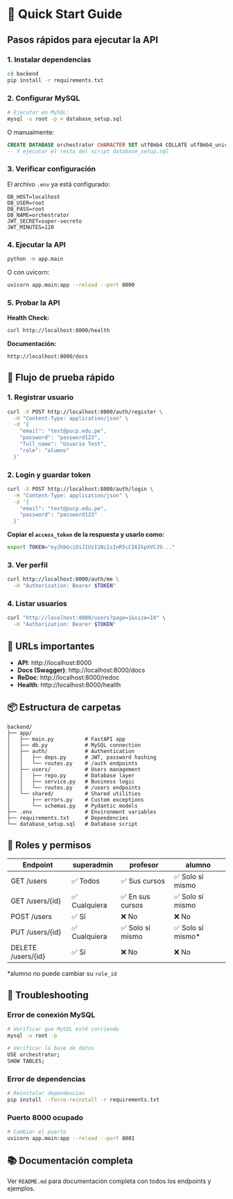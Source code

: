 # 🚀 Quick Start Guide

## Pasos rápidos para ejecutar la API

### 1. Instalar dependencias
```bash
cd backend
pip install -r requirements.txt
```

### 2. Configurar MySQL
```bash
# Ejecutar en MySQL:
mysql -u root -p < database_setup.sql
```

O manualmente:
```sql
CREATE DATABASE orchestrator CHARACTER SET utf8mb4 COLLATE utf8mb4_unicode_ci;
-- Y ejecutar el resto del script database_setup.sql
```

### 3. Verificar configuración
El archivo `.env` ya está configurado:
```
DB_HOST=localhost
DB_USER=root
DB_PASS=root
DB_NAME=orchestrator
JWT_SECRET=super-secreto
JWT_MINUTES=120
```

### 4. Ejecutar la API
```bash
python -m app.main
```

O con uvicorn:
```bash
uvicorn app.main:app --reload --port 8000
```

### 5. Probar la API

**Health Check:**
```bash
curl http://localhost:8000/health
```

**Documentación:**
```
http://localhost:8000/docs
```

## 📝 Flujo de prueba rápido

### 1. Registrar usuario
```bash
curl -X POST http://localhost:8000/auth/register \
  -H "Content-Type: application/json" \
  -d '{
    "email": "test@pucp.edu.pe",
    "password": "password123",
    "full_name": "Usuario Test",
    "role": "alumno"
  }'
```

### 2. Login y guardar token
```bash
curl -X POST http://localhost:8000/auth/login \
  -H "Content-Type: application/json" \
  -d '{
    "email": "test@pucp.edu.pe",
    "password": "password123"
  }'
```

**Copiar el `access_token` de la respuesta y usarlo como:**
```bash
export TOKEN="eyJhbGciOiJIUzI1NiIsInR5cCI6IkpXVCJ9..."
```

### 3. Ver perfil
```bash
curl http://localhost:8000/auth/me \
  -H "Authorization: Bearer $TOKEN"
```

### 4. Listar usuarios
```bash
curl "http://localhost:8000/users?page=1&size=10" \
  -H "Authorization: Bearer $TOKEN"
```

## 🎯 URLs importantes

- **API**: http://localhost:8000
- **Docs (Swagger)**: http://localhost:8000/docs
- **ReDoc**: http://localhost:8000/redoc
- **Health**: http://localhost:8000/health

## 📦 Estructura de carpetas

```
backend/
├── app/
│   ├── main.py          # FastAPI app
│   ├── db.py            # MySQL connection
│   ├── auth/            # Authentication
│   │   ├── deps.py      # JWT, password hashing
│   │   └── routes.py    # /auth endpoints
│   ├── users/           # Users management
│   │   ├── repo.py      # Database layer
│   │   ├── service.py   # Business logic
│   │   └── routes.py    # /users endpoints
│   └── shared/          # Shared utilities
│       ├── errors.py    # Custom exceptions
│       └── schemas.py   # Pydantic models
├── .env                 # Environment variables
├── requirements.txt     # Dependencies
└── database_setup.sql   # Database script
```

## 🔐 Roles y permisos

| Endpoint | superadmin | profesor | alumno |
|----------|------------|----------|--------|
| GET /users | ✅ Todos | ✅ Sus cursos | ✅ Solo sí mismo |
| GET /users/{id} | ✅ Cualquiera | ✅ En sus cursos | ✅ Solo sí mismo |
| POST /users | ✅ Sí | ❌ No | ❌ No |
| PUT /users/{id} | ✅ Cualquiera | ✅ Solo sí mismo | ✅ Solo sí mismo* |
| DELETE /users/{id} | ✅ Sí | ❌ No | ❌ No |

*alumno no puede cambiar su `role_id`

## 🐛 Troubleshooting

### Error de conexión MySQL
```bash
# Verificar que MySQL esté corriendo
mysql -u root -p

# Verificar la base de datos
USE orchestrator;
SHOW TABLES;
```

### Error de dependencias
```bash
# Reinstalar dependencias
pip install --force-reinstall -r requirements.txt
```

### Puerto 8000 ocupado
```bash
# Cambiar el puerto
uvicorn app.main:app --reload --port 8001
```

## 📚 Documentación completa

Ver `README.md` para documentación completa con todos los endpoints y ejemplos.

